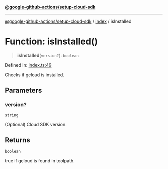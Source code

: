 [**@google-github-actions/setup-cloud-sdk**](../../README.md)

***

[@google-github-actions/setup-cloud-sdk](../../modules.md) / [index](../README.md) / isInstalled

# Function: isInstalled()

> **isInstalled**(`version?`): `boolean`

Defined in: [index.ts:49](https://github.com/google-github-actions/setup-cloud-sdk/blob/main/src/index.ts#L49)

Checks if gcloud is installed.

## Parameters

### version?

`string`

(Optional) Cloud SDK version.

## Returns

`boolean`

true if gcloud is found in toolpath.
